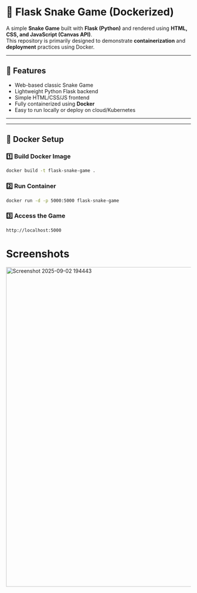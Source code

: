 # 🐍 Flask Snake Game (Dockerized)

A simple **Snake Game** built with **Flask (Python)** and rendered using **HTML, CSS, and JavaScript (Canvas API)**.  
This repository is primarily designed to demonstrate **containerization** and **deployment** practices using Docker.  

---

## 🚀 Features
- Web-based classic Snake Game
- Lightweight Python Flask backend
- Simple HTML/CSS/JS frontend
- Fully containerized using **Docker**
- Easy to run locally or deploy on cloud/Kubernetes

---

---

## 🐳 Docker Setup

### 1️⃣ Build Docker Image
```bash
docker build -t flask-snake-game .
```
### 2️⃣ Run Container
```bash
docker run -d -p 5000:5000 flask-snake-game
```
### 3️⃣ Access the Game
```bash
http://localhost:5000
```
# Screenshots
<img width="1157" height="872" alt="Screenshot 2025-09-02 194443" src="https://github.com/user-attachments/assets/0eb20dfe-e5a2-41e6-bc98-f93272f55362" />
